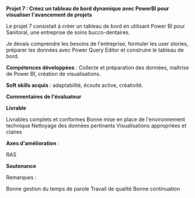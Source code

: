 **Projet 7 : Créez un tableau de bord dynamique avec PowerBI pour visualiser l'avancement de projets**

Le projet 7 consistait à créer un tableau de bord en utilisant Power BI pour Sanitoral, une entreprise de soins bucco-dentaires. 

Je devais comprendre les besoins de l'entreprise, formuler les user stories, préparer les données avec Power Query Editor et
construire le tableau de bord. 

**Compétences développées** : Collecte et préparation des données, maîtrise de Power BI, création de visualisations.

**Soft skills acquis** : adaptabilité, écoute active, créativité.

**Commentaires de l'évaluateur**

**Livrable**

Livrables complets et conformes 
Bonne mise en place de l'environnement technique 
Nettoyage des données pertinents
Visualisations appropriées et claires

**Axes d'amélioration** :

RAS

**Soutenance**

Remarques :

Bonne gestion du temps de parole
Travail de qualité 
Bonne continuation
